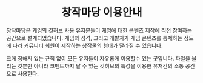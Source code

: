 <h1 align=center>창작마당 이용안내</h1>
<p>창작마당은 게임의 깃허브 사용 유저분들이 게임에 대한 콘텐츠 제작에 직접 참여하는 공간으로 설계되었습니다. 게임의 성격, 그리고 개발자가 게임 콘텐츠를 통제하는 정도에 따라 커뮤니티 회원이 제작하는 창작물의 형태가 달라질 수 있습니다.</p>
크게 정해저 있는 규칙 없이 모든 유저들이 자유롭게 이용할수 있는 곳입니다. 파일을 올리는 것뿐만 아니라 코멘트까지 달 수 있는 깃허브의 특성을 이용한 유저간의 소통 공간으로 사용한다.
